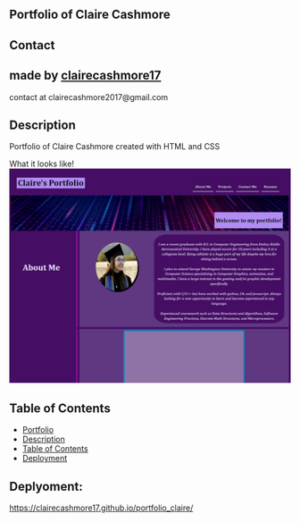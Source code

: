 ## Portfolio of Claire Cashmore


## Contact

<h2> made by <a href = "github.com/clairecashmore17">clairecashmore17</a></h2>
<p>contact at clairecashmore2017@gmail.com </p> 
 
## Description
Portfolio of Claire Cashmore created with HTML and CSS

What it looks like!
<img src="./assets/imgs/screencap-one.png" />  

## Table of Contents
- [Portfolio](#portfolio-of-claire-cashmore)
- [Description](#description)
- [Table of Contents](#table-of-contents)
- [Deployment](#deployment)

## Deplyoment:
https://clairecashmore17.github.io/portfolio_claire/
